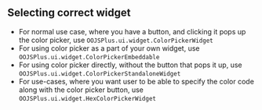 ## Selecting correct widget

- For normal use case, where you have a button, and clicking it pops up the color picker, use `OOJSPlus.ui.widget.ColorPickerWidget`
- For using color picker as a part of your own widget, use `OOJSPlus.ui.widget.ColorPickerEmbeddable`
- For using color picker directly, without the button that pops it up, use `OOJSPlus.ui.widget.ColorPickerStandaloneWidget`
- For use-cases, where you want user to be able to specify the color code along with the color picker button, use `OOJSPlus.ui.widget.HexColorPickerWidget`

